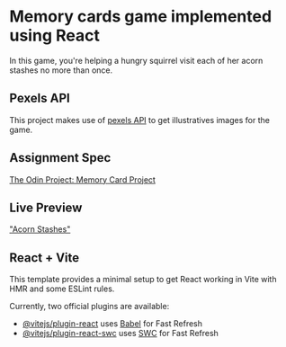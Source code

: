 # Memory cards game implemented using React

In this game, you're helping a hungry squirrel visit each of her acorn stashes no more than once.

## Pexels API

This project makes use of [pexels API](https://www.pexels.com/api/) to get illustratives images for the game.

## Assignment Spec

[The Odin Project: Memory Card Project](https://www.theodinproject.com/lessons/node-path-react-new-memory-card#assignment)

## Live Preview
["Acorn Stashes"](https://acorn-stashes.netlify.app/)

## React + Vite

This template provides a minimal setup to get React working in Vite with HMR and some ESLint rules.

Currently, two official plugins are available:

- [@vitejs/plugin-react](https://github.com/vitejs/vite-plugin-react/blob/main/packages/plugin-react/README.md) uses [Babel](https://babeljs.io/) for Fast Refresh
- [@vitejs/plugin-react-swc](https://github.com/vitejs/vite-plugin-react-swc) uses [SWC](https://swc.rs/) for Fast Refresh
